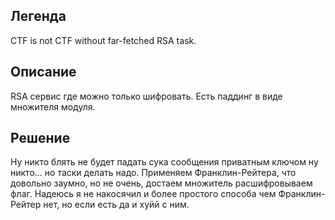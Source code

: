 ## Легенда
CTF is not CTF without far-fetched RSA task.
## Описание
RSA сервис где можно только шифровать. Есть паддинг в виде множителя модуля.
## Решение
Ну никто блять не будет падать сука сообщения приватным ключом ну никто... но таски делать надо. Применяем Франклин-Рейтера, что довольно заумно, но не очень, достаем множитель расшифровываем флаг. Надеюсь я не накосячил и более простого способа чем Франклин-Рейтер нет, но если есть да и хуйй с ним. 

